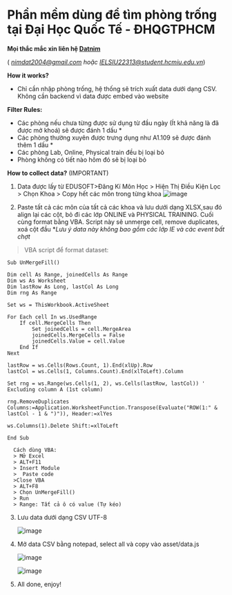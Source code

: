 Phần mềm dùng để tìm phòng trống tại Đại Học Quốc Tế - ĐHQGTPHCM
==============
**Mọi thắc mắc xin liên hệ [**Datnim**](https://www.facebook.com/nimdat)**

( *nimdat2004@gmail.com hoặc IELSIU22313@student.hcmiu.edu.vn*)
 

**How it works?**

- Chỉ cần nhập phòng trống, hệ thống sẽ trích xuất data dưới dạng CSV. Không cần backend vì data được embed vào website

   

**Filter Rules:**
 - Các phòng nếu chưa từng được sử dụng từ đầu ngày (Ít khả năng là đã
   được mở khoá) sẽ được đánh 1 dấu *
 - Các phòng thường xuyên được trưng dụng như A1.109 sẽ được đánh thêm 1 dấu *
 - Các phòng Lab, Online, Physical train đều bị loại bỏ
 - Phòng không có tiết nào hôm đó sẽ bị loại bỏ



   
**How to collect data?** (IMPORTANT)
1. Data được lấy từ EDUSOFT>Đăng Kí Môn Học > Hiện Thị Điều Kiện Lọc > Chọn Khoa > Copy hết các môn trong từng khoa
![image](https://github.com/user-attachments/assets/ed0616e9-d5fb-4247-a245-f4f01ad4a1d5)

2. Paste tất cả các môn của tất cả các khoa và lưu dưới dạng XLSX,sau đó align lại các cột, bỏ đi các lớp ONLINE và PHYSICAL TRAINING. Cuối cùng format bằng VBA.
  Script này sẽ unmerge cell, remove duplicates, xoá cột đầu
**Lưu ý data này không bao gồm các lớp IE và các event bất chợt*


> VBA script để format dataset: 

	Sub UnMergeFill()

    Dim cell As Range, joinedCells As Range
    Dim ws As Worksheet
    Dim lastRow As Long, lastCol As Long
    Dim rng As Range

    Set ws = ThisWorkbook.ActiveSheet

    For Each cell In ws.UsedRange
        If cell.MergeCells Then
            Set joinedCells = cell.MergeArea
            joinedCells.MergeCells = False
            joinedCells.Value = cell.Value
        End If
    Next

    lastRow = ws.Cells(Rows.Count, 1).End(xlUp).Row
    lastCol = ws.Cells(1, Columns.Count).End(xlToLeft).Column

    Set rng = ws.Range(ws.Cells(1, 2), ws.Cells(lastRow, lastCol)) ' Excluding column A (1st column)

    rng.RemoveDuplicates Columns:=Application.WorksheetFunction.Transpose(Evaluate("ROW(1:" & lastCol - 1 & ")")), Header:=xlYes

    ws.Columns(1).Delete Shift:=xlToLeft

    End Sub
````
  Cách dùng VBA: 
  > Mở Excel 
  > ALT+F11 
  > Insert Module 
  >  Paste code 
  >Close VBA 
  > ALT+F8 
  > Chọn UnMergeFill() 
  > Run 
  > Range: Tất cả ô có value (Tự kéo)
````

3. Lưu data dưới dạng CSV UTF-8
    
   ![image](https://github.com/user-attachments/assets/cbe41c84-aaf6-4cf4-822c-408ebd415e66)

4. Mở data CSV bằng notepad, select all và copy vào asset/data.js
   
   ![image](https://github.com/user-attachments/assets/db8e70a1-d3db-4ae8-8ac5-3bfd0e8b147d)
   
   ![image](https://github.com/user-attachments/assets/8a0f1cbb-f3c3-42c0-ace6-5578987b90ed)

   

6. All done, enjoy!
